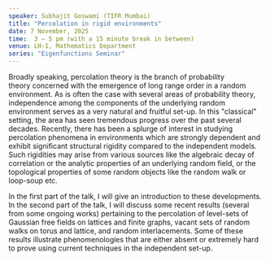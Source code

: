 ```yaml
---
speaker: Subhajit Goswami (TIFR Mumbai)
title: "Percolation in rigid environments"
date: 7 November, 2025
time:  3 – 5 pm (with a 15 minute break in between)
venue: LH-1, Mathematics Department
series: "Eigenfunctions Seminar"
---
```


Broadly speaking, percolation theory is the branch of probability theory concerned with the emergence of long range order in a random environment. As is often the case
with several areas of probability theory, independence among the components of the underlying random environment serves as a very natural and fruitful set-up. In this
"classical" setting, the area has seen tremendous progress over the past several decades. Recently, there has been a splurge of interest in studying percolation phenomena
in environments which are strongly dependent and exhibit significant structural rigidity compared to the independent models. Such rigidities may arise from various sources
like the algebraic decay of correlation or the analytic properties of an underlying random field, or the topological properties of some random objects like the random walk
or loop-soup etc.

In the first part of the talk, I will give an introduction to these developments. In the second part of the talk, I will discuss some recent results (several from some
ongoing works) pertaining to the percolation of level-sets of Gaussian free fields on lattices and finite graphs, vacant sets of random walks on torus and lattice, and
random interlacements. Some of these results illustrate phenomenologies that are either absent or extremely hard to prove using current techniques in the independent set-up.
